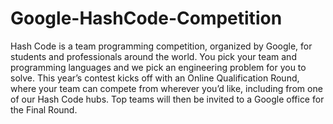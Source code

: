 # Google-HashCode-Competition
Hash Code is a team programming competition, organized by Google, for students and professionals around the world. You pick your team and programming languages and we pick an engineering problem for you to solve. This year’s contest kicks off with an Online Qualification Round, where your team can compete from wherever you’d like, including from one of our Hash Code hubs. Top teams will then be invited to a Google office for the Final Round.
